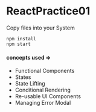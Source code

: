 # ReactPractice01

Copy files into your System
```
npm install
npm start
```
 #### concepts used => 
- Functional Components
- States
- State Lifting
- Conditional Rendering
- Re-usable UI Components
- Managing Error Modal
